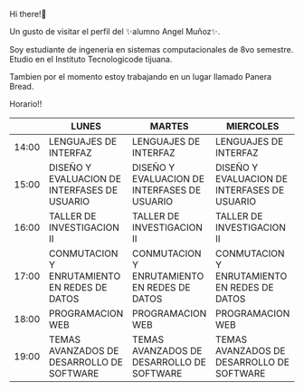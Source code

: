 Hi there!👋

Un gusto de visitar  el perfil del ✨alumno Angel Muñoz✨.

Soy estudiante de ingeneria en sistemas computacionales de 8vo semestre.
Etudio en el Instituto Tecnologicode tijuana.

Tambien por el momento estoy trabajando en un lugar llamado Panera Bread.

Horario!!

|       | LUNES                                        | MARTES                                       | MIERCOLES                                    | JUEVES                                       | VIERNES                                      |
|-------|----------------------------------------------|----------------------------------------------|----------------------------------------------|----------------------------------------------|----------------------------------------------|
| 14:00 | LENGUAJES DE INTERFAZ                        | LENGUAJES DE INTERFAZ                        | LENGUAJES DE INTERFAZ                        | LENGUAJES DE INTERFAZ                        |                                              |
| 15:00 | DISEÑO Y EVALUACION DE INTERFASES DE USUARIO | DISEÑO Y EVALUACION DE INTERFASES DE USUARIO | DISEÑO Y EVALUACION DE INTERFASES DE USUARIO | DISEÑO Y EVALUACION DE INTERFASES DE USUARIO | DISEÑO Y EVALUACION DE INTERFASES DE USUARIO |
| 16:00 |          TALLER DE INVESTIGACION II          |          TALLER DE INVESTIGACION II          |          TALLER DE INVESTIGACION II          |          TALLER DE INVESTIGACION II          |                                              |
| 17:00 | CONMUTACION Y ENRUTAMIENTO EN REDES DE DATOS | CONMUTACION Y ENRUTAMIENTO EN REDES DE DATOS | CONMUTACION Y ENRUTAMIENTO EN REDES DE DATOS | CONMUTACION Y ENRUTAMIENTO EN REDES DE DATOS | CONMUTACION Y ENRUTAMIENTO EN REDES DE DATOS |
| 18:00 | PROGRAMACION WEB                             | PROGRAMACION WEB                             | PROGRAMACION WEB                             | PROGRAMACION WEB                             | PROGRAMACION WEB                             |
| 19:00 | TEMAS AVANZADOS DE DESARROLLO DE SOFTWARE    | TEMAS AVANZADOS DE DESARROLLO DE SOFTWARE    | TEMAS AVANZADOS DE DESARROLLO DE SOFTWARE    | TEMAS AVANZADOS DE DESARROLLO DE SOFTWARE    | TEMAS AVANZADOS DE DESARROLLO DE SOFTWARE    |
<!---
EssauMunoz/EssauMunoz is a ✨ special ✨ repository because its `README.md` (this file) appears on your GitHub profile.
You can click the Preview link to take a look at your changes.
--->
